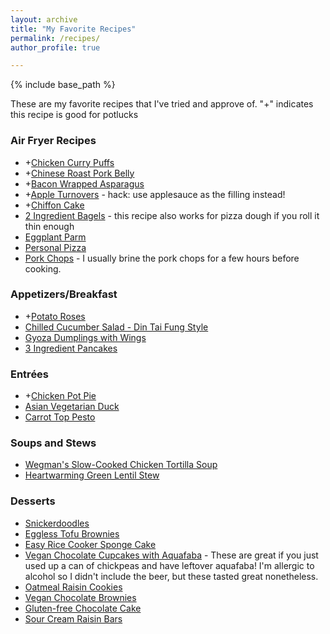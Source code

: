 ```yaml
---
layout: archive
title: "My Favorite Recipes"
permalink: /recipes/
author_profile: true

---
```

{% include base_path %}

These are my favorite recipes that I've tried and approve of. 
"+" indicates this recipe is good for potlucks

### Air Fryer Recipes
* +[Chicken Curry Puffs](https://cookpad.com/us/recipes/3297729-airfried-chicken-curry-puffs-using-store-bought-pratha-dough)
* +[Chinese Roast Pork Belly](https://www.youtube.com/watch?v=wPZbCUa0Vck)
* +[Bacon Wrapped Asparagus](https://www.foodlovinfamily.com/air-fryer-bacon-wrapped-asparagus-with-video/)
* +[Apple Turnovers](https://www.5minutesformom.com/106889/airfryer-apple-pie-filo-pastries/) - hack: use applesauce as the filling instead!
* +[Chiffon Cake](https://www.youtube.com/watch?v=hTIIFub4q0o)
* [2 Ingredient Bagels](https://hip2save.com/recipes/2-ingredient-air-fryer-bagels/) - this recipe also works for pizza dough if you roll it thin enough
* [Eggplant Parm](https://www.watchwhatueat.com/air-fryer-eggplant-parmesan/)
* [Personal Pizza](https://www.liveeatlearn.com/air-fryer-pizza/)
* [Pork Chops](https://www.delish.com/cooking/recipe-ideas/a28091838/air-fryer-pork-chops-recipe/) - I usually brine the pork chops for a few hours before cooking. 

### Appetizers/Breakfast
* +[Potato Roses](https://tasty.co/recipe/potato-roses)
* [Chilled Cucumber Salad - Din Tai Fung Style](https://www.simmerandsauce.com/savory-recipes/chilled-cucumber-salad/)
* [Gyoza Dumplings with Wings](https://tasty.co/recipe/gyoza-dumplings)
* [3 Ingredient Pancakes](https://cafedelites.com/easy-3-ingredient-pancakes/)

### Entrées
* +[Chicken Pot Pie](https://www.tasteofhome.com/recipes/favorite-chicken-potpie/)
* [Asian Vegetarian Duck](https://www.youtube.com/watch?v=Kxo6I5C3aX4&t=369s)
* [Carrot Top Pesto](https://yupitsvegan.com/carrot-top-pesto/)

### Soups and Stews
* [Wegman's Slow-Cooked Chicken Tortilla Soup](https://shop.wegmans.com/recipes/3335/?cid=oh:HBL:we:awa:ow:emai:ema:ot:or:v1:01242021:x:x&bid=1770481223)
* [Heartwarming Green Lentil Stew](https://www.eatwell101.com/green-lentil-stew)

### Desserts
* [Snickerdoodles](https://www.modernhoney.com/the-best-snickerdoodle-cookie-recipe/)
* [Eggless Tofu Brownies](https://www.egglesscooking.com/eggless-brownies-using-silken-tofu/)
* [Easy Rice Cooker Sponge Cake](https://www.youtube.com/watch?v=KGIa91X8rnk&t=3s)
* [Vegan Chocolate Cupcakes with Aquafaba](https://mycrazygoodlife.com/vegan-aquafaba-chocolate-stout-cupcakes/) - These are great if you just used up a can of chickpeas and have leftover aquafaba! I'm allergic to alcohol so I didn't include the beer, but these tasted great nonetheless. 
* [Oatmeal Raisin Cookies](https://sallysbakingaddiction.com/soft-chewy-oatmeal-raisin-cookies/)
* [Vegan Chocolate Brownies](https://www.ruchiskitchen.com/vegan-chocolate-brownies/)
* [Gluten-free Chocolate Cake](https://georgeats.com/recipes/gluten-free-chocolate-cake-the-easiest-ever/)
* [Sour Cream Raisin Bars](https://hummingbirdthyme.com/sour-cream-raisin-bars/)
